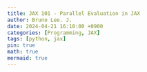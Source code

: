 ```yaml
---
title: JAX 101 - Parallel Evaluation in JAX
author: Bruno Lee. J.
date: 2024-04-21 16:10:00 +0900
categories: [Programming, JAX]
tags: [python, jax]
pin: true
math: true
mermaid: true
---
```

